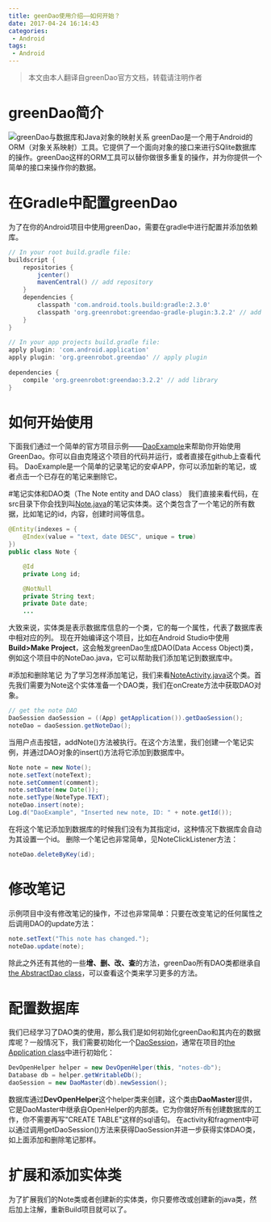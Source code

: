 ```yaml
---
title: geenDao使用介绍——如何开始？
date: 2017-04-24 16:14:43
categories:
 - Android
tags:
 - Android
---
```

> 本文由本人翻译自greenDao官方文档，转载请注明作者

# greenDao简介
![greenDao与数据库和Java对象的映射关系](http://upload-images.jianshu.io/upload_images/5586297-7c8c79b375a7b02f.png?imageMogr2/auto-orient/strip%7CimageView2/2/w/1240)
greenDao是一个用于Android的ORM（对象关系映射）工具。它提供了一个面向对象的接口来进行SQlite数据库的操作。greenDao这样的ORM工具可以替你做很多重复的操作，并为你提供一个简单的接口来操作你的数据。

# 在Gradle中配置greenDao
为了在你的Android项目中使用greenDao，需要在gradle中进行配置并添加依赖库。
``` groovy
// In your root build.gradle file:
buildscript {
    repositories {
        jcenter()
        mavenCentral() // add repository
    }
    dependencies {
        classpath 'com.android.tools.build:gradle:2.3.0'
        classpath 'org.greenrobot:greendao-gradle-plugin:3.2.2' // add plugin
    }
}
 
// In your app projects build.gradle file:
apply plugin: 'com.android.application'
apply plugin: 'org.greenrobot.greendao' // apply plugin
 
dependencies {
    compile 'org.greenrobot:greendao:3.2.2' // add library
}
```

# 如何开始使用
下面我们通过一个简单的官方项目示例——[DaoExample](https://github.com/greenrobot/greenDAO/tree/master/examples/DaoExample)来帮助你开始使用GreenDao。你可以自由克隆这个项目的代码并运行，或者直接在github上查看代码。
DaoExample是一个简单的记录笔记的安卓APP，你可以添加新的笔记，或者点击一个已存在的笔记来删除它。

#笔记实体和DAO类（The Note entity and DAO class）
我们直接来看代码，在src目录下你会找到叫[Note.java](https://github.com/greenrobot/greenDAO/blob/master/examples/DaoExample/src/main/java/org/greenrobot/greendao/example/Note.java)的笔记实体类。这个类包含了一个笔记的所有数据，比如笔记的id，内容，创建时间等信息。
``` java
@Entity(indexes = {
    @Index(value = "text, date DESC", unique = true)
})
public class Note {

    @Id
    private Long id;

    @NotNull
    private String text;
    private Date date;
    ...
```
大致来说，实体类是表示数据库信息的一个类，它的每一个属性，代表了数据库表中相对应的列。
现在开始编译这个项目，比如在Android Studio中使用 **Build>Make Project**，这会触发greenDao生成DAO(Data Access Object)类，例如这个项目中的NoteDao.java，它可以帮助我们添加笔记到数据库中。

#添加和删除笔记
为了学习怎样添加笔记，我们来看[NoteActivity.java](https://github.com/greenrobot/greenDAO/blob/master/examples/DaoExample/src/main/java/org/greenrobot/greendao/example/NoteActivity.java)这个类。首先我们需要为Note这个实体准备一个DAO类，我们在onCreate方法中获取DAO对象。
``` java
// get the note DAO
DaoSession daoSession = ((App) getApplication()).getDaoSession();
noteDao = daoSession.getNoteDao();
```
当用户点击按钮，addNote()方法被执行。在这个方法里，我们创建一个笔记实例，并通过DAO对象的insert()方法将它添加到数据库中。
``` java
Note note = new Note();
note.setText(noteText);
note.setComment(comment);
note.setDate(new Date());
note.setType(NoteType.TEXT);
noteDao.insert(note);
Log.d("DaoExample", "Inserted new note, ID: " + note.getId());
```
在将这个笔记添加到数据库的时候我们没有为其指定id，这种情况下数据库会自动为其设置一个id。
删除一个笔记也非常简单，见NoteClickListener方法：
``` java
noteDao.deleteByKey(id);
```

# 修改笔记
示例项目中没有修改笔记的操作，不过也非常简单：只要在改变笔记的任何属性之后调用DAO的update方法：
``` java
note.setText("This note has changed.");
noteDao.update(note);
```
除此之外还有其他的一些**增、删、改、查**的方法，greenDao所有DAO类都继承自[the AbstractDao class](http://greenrobot.org/files/greendao/javadoc/current/org/greenrobot/greendao/AbstractDao.html#method.summary)，可以查看这个类来学习更多的方法。

# 配置数据库
我们已经学习了DAO类的使用，那么我们是如何初始化greenDao和其内在的数据库呢？一般情况下，我们需要初始化一个[DaoSession](http://greenrobot.org/files/greendao/javadoc/current/org/greenrobot/greendao/AbstractDaoSession.html)，通常在项目的[the Application class](https://github.com/greenrobot/greenDAO/blob/master/examples/DaoExample/src/main/java/org/greenrobot/greendao/example/App.java)中进行初始化：
``` java
DevOpenHelper helper = new DevOpenHelper(this, "notes-db");
Database db = helper.getWritableDb();
daoSession = new DaoMaster(db).newSession();
```
数据库通过**DevOpenHelper**这个helper类来创建，这个类由**DaoMaster**提供，它是DaoMaster中继承自OpenHelper的内部类。它为你做好所有创建数据库的工作，你不需要再写"CREATE TABLE"这样的sql语句。
在activity和fragment中可以通过调用getDaoSession()方法来获得DaoSession并进一步获得实体DAO类，如上面添加和删除笔记那样。

# 扩展和添加实体类
为了扩展我们的Note类或者创建新的实体类，你只要修改或创建新的java类，然后加上注解，重新Build项目就可以了。
